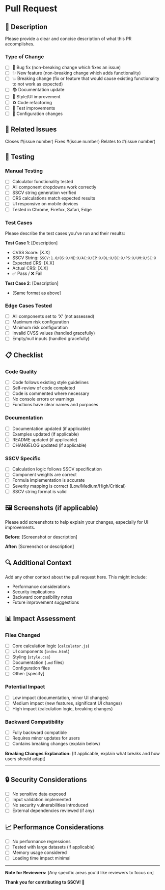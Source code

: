 # Pull Request

## 📝 Description

Please provide a clear and concise description of what this PR accomplishes.

### Type of Change
- [ ] 🐛 Bug fix (non-breaking change which fixes an issue)
- [ ] ✨ New feature (non-breaking change which adds functionality)
- [ ] 💥 Breaking change (fix or feature that would cause existing functionality to not work as expected)
- [ ] 📚 Documentation update
- [ ] 🎨 Style/UI improvement
- [ ] ♻️ Code refactoring
- [ ] 🧪 Test improvements
- [ ] 🔧 Configuration changes

## 🔗 Related Issues

Closes #(issue number)
Fixes #(issue number)
Relates to #(issue number)

## 🧪 Testing

### Manual Testing
- [ ] Calculator functionality tested
- [ ] All component dropdowns work correctly
- [ ] SSCV string generation verified
- [ ] CRS calculations match expected results
- [ ] UI responsive on mobile devices
- [ ] Tested in Chrome, Firefox, Safari, Edge

### Test Cases
Please describe the test cases you've run and their results:

**Test Case 1**: [Description]
- CVSS Score: [X.X]
- SSCV String: `SSCV:1.0/OS:X/NE:X/AC:X/EP:X/DL:X/BC:X/PS:X/UM:X/SC:X`
- Expected CRS: [X.X]
- Actual CRS: [X.X]
- ✅ Pass / ❌ Fail

**Test Case 2**: [Description]
- [Same format as above]

### Edge Cases Tested
- [ ] All components set to 'X' (not assessed)
- [ ] Maximum risk configuration
- [ ] Minimum risk configuration  
- [ ] Invalid CVSS values (handled gracefully)
- [ ] Empty/null inputs (handled gracefully)

## 📋 Checklist

### Code Quality
- [ ] Code follows existing style guidelines
- [ ] Self-review of code completed
- [ ] Code is commented where necessary
- [ ] No console errors or warnings
- [ ] Functions have clear names and purposes

### Documentation
- [ ] Documentation updated (if applicable)
- [ ] Examples updated (if applicable)
- [ ] README updated (if applicable)
- [ ] CHANGELOG updated (if applicable)

### SSCV Specific
- [ ] Calculation logic follows SSCV specification
- [ ] Component weights are correct
- [ ] Formula implementation is accurate
- [ ] Severity mapping is correct (Low/Medium/High/Critical)
- [ ] SSCV string format is valid

## 🖼️ Screenshots (if applicable)

Please add screenshots to help explain your changes, especially for UI improvements.

**Before:**
[Screenshot or description]

**After:**
[Screenshot or description]

## 🔍 Additional Context

Add any other context about the pull request here. This might include:
- Performance considerations
- Security implications  
- Backward compatibility notes
- Future improvement suggestions

## 📊 Impact Assessment

### Files Changed
- [ ] Core calculation logic (`calculator.js`)
- [ ] UI components (`index.html`)
- [ ] Styling (`style.css`)
- [ ] Documentation (`.md` files)
- [ ] Configuration files
- [ ] Other: [specify]

### Potential Impact
- [ ] Low impact (documentation, minor UI changes)
- [ ] Medium impact (new features, significant UI changes)
- [ ] High impact (calculation logic, breaking changes)

### Backward Compatibility
- [ ] Fully backward compatible
- [ ] Requires minor updates for users
- [ ] Contains breaking changes (explain below)

**Breaking Changes Explanation:**
[If applicable, explain what breaks and how users should adapt]

---

## 🔒 Security Considerations

- [ ] No sensitive data exposed
- [ ] Input validation implemented
- [ ] No security vulnerabilities introduced
- [ ] External dependencies reviewed (if any)

## 📈 Performance Considerations

- [ ] No performance regressions
- [ ] Tested with large datasets (if applicable)
- [ ] Memory usage considered
- [ ] Loading time impact minimal

---

**Note for Reviewers:**
[Any specific areas you'd like reviewers to focus on]

**Thank you for contributing to SSCV! 🚀**
